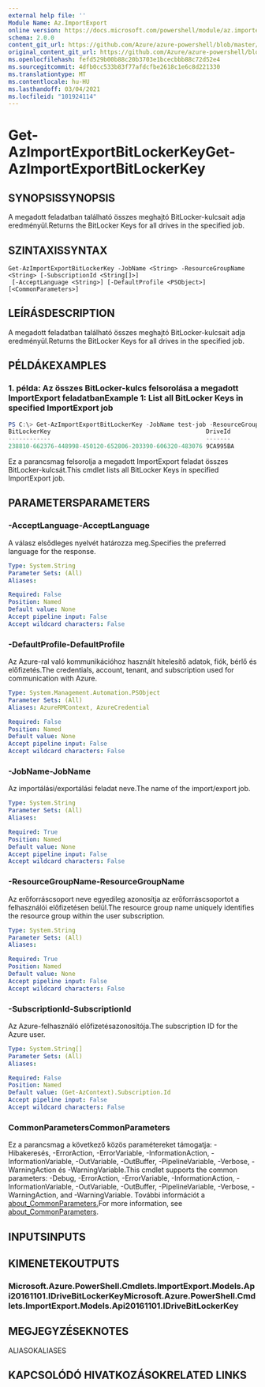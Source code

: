 ```yaml
---
external help file: ''
Module Name: Az.ImportExport
online version: https://docs.microsoft.com/powershell/module/az.importexport/get-azimportexportbitlockerkey
schema: 2.0.0
content_git_url: https://github.com/Azure/azure-powershell/blob/master/src/ImportExport/help/Get-AzImportExportBitLockerKey.md
original_content_git_url: https://github.com/Azure/azure-powershell/blob/master/src/ImportExport/help/Get-AzImportExportBitLockerKey.md
ms.openlocfilehash: fefd529b00b88c20b3703e1bcecbbb88c72d52e4
ms.sourcegitcommit: 4dfb0cc533b83f77afdcfbe2618c1e6c8d221330
ms.translationtype: MT
ms.contentlocale: hu-HU
ms.lasthandoff: 03/04/2021
ms.locfileid: "101924114"
---
```

# <span data-ttu-id="88f88-101">Get-AzImportExportBitLockerKey</span><span class="sxs-lookup"><span data-stu-id="88f88-101">Get-AzImportExportBitLockerKey</span></span>

## <span data-ttu-id="88f88-102">SYNOPSIS</span><span class="sxs-lookup"><span data-stu-id="88f88-102">SYNOPSIS</span></span>
<span data-ttu-id="88f88-103">A megadott feladatban található összes meghajtó BitLocker-kulcsait adja eredményül.</span><span class="sxs-lookup"><span data-stu-id="88f88-103">Returns the BitLocker Keys for all drives in the specified job.</span></span>

## <span data-ttu-id="88f88-104">SZINTAXIS</span><span class="sxs-lookup"><span data-stu-id="88f88-104">SYNTAX</span></span>

```
Get-AzImportExportBitLockerKey -JobName <String> -ResourceGroupName <String> [-SubscriptionId <String[]>]
 [-AcceptLanguage <String>] [-DefaultProfile <PSObject>] [<CommonParameters>]
```

## <span data-ttu-id="88f88-105">LEÍRÁS</span><span class="sxs-lookup"><span data-stu-id="88f88-105">DESCRIPTION</span></span>
<span data-ttu-id="88f88-106">A megadott feladatban található összes meghajtó BitLocker-kulcsait adja eredményül.</span><span class="sxs-lookup"><span data-stu-id="88f88-106">Returns the BitLocker Keys for all drives in the specified job.</span></span>

## <span data-ttu-id="88f88-107">PÉLDÁK</span><span class="sxs-lookup"><span data-stu-id="88f88-107">EXAMPLES</span></span>

### <span data-ttu-id="88f88-108">1. példa: Az összes BitLocker-kulcs felsorolása a megadott ImportExport feladatban</span><span class="sxs-lookup"><span data-stu-id="88f88-108">Example 1: List all BitLocker Keys in specified ImportExport job</span></span>
```powershell
PS C:\> Get-AzImportExportBitLockerKey -JobName test-job -ResourceGroupName ImportTestRG 
BitLockerKey                                            DriveId
------------                                            -------
238810-662376-448998-450120-652806-203390-606320-483076 9CA995BA
```

<span data-ttu-id="88f88-109">Ez a parancsmag felsorolja a megadott ImportExport feladat összes BitLocker-kulcsát.</span><span class="sxs-lookup"><span data-stu-id="88f88-109">This cmdlet lists all BitLocker Keys in specified ImportExport job.</span></span>

## <span data-ttu-id="88f88-110">PARAMETERS</span><span class="sxs-lookup"><span data-stu-id="88f88-110">PARAMETERS</span></span>

### <span data-ttu-id="88f88-111">-AcceptLanguage</span><span class="sxs-lookup"><span data-stu-id="88f88-111">-AcceptLanguage</span></span>
<span data-ttu-id="88f88-112">A válasz elsődleges nyelvét határozza meg.</span><span class="sxs-lookup"><span data-stu-id="88f88-112">Specifies the preferred language for the response.</span></span>

```yaml
Type: System.String
Parameter Sets: (All)
Aliases:

Required: False
Position: Named
Default value: None
Accept pipeline input: False
Accept wildcard characters: False
```

### <span data-ttu-id="88f88-113">-DefaultProfile</span><span class="sxs-lookup"><span data-stu-id="88f88-113">-DefaultProfile</span></span>
<span data-ttu-id="88f88-114">Az Azure-ral való kommunikációhoz használt hitelesítő adatok, fiók, bérlő és előfizetés.</span><span class="sxs-lookup"><span data-stu-id="88f88-114">The credentials, account, tenant, and subscription used for communication with Azure.</span></span>

```yaml
Type: System.Management.Automation.PSObject
Parameter Sets: (All)
Aliases: AzureRMContext, AzureCredential

Required: False
Position: Named
Default value: None
Accept pipeline input: False
Accept wildcard characters: False
```

### <span data-ttu-id="88f88-115">-JobName</span><span class="sxs-lookup"><span data-stu-id="88f88-115">-JobName</span></span>
<span data-ttu-id="88f88-116">Az importálási/exportálási feladat neve.</span><span class="sxs-lookup"><span data-stu-id="88f88-116">The name of the import/export job.</span></span>

```yaml
Type: System.String
Parameter Sets: (All)
Aliases:

Required: True
Position: Named
Default value: None
Accept pipeline input: False
Accept wildcard characters: False
```

### <span data-ttu-id="88f88-117">-ResourceGroupName</span><span class="sxs-lookup"><span data-stu-id="88f88-117">-ResourceGroupName</span></span>
<span data-ttu-id="88f88-118">Az erőforráscsoport neve egyedileg azonosítja az erőforráscsoportot a felhasználói előfizetésen belül.</span><span class="sxs-lookup"><span data-stu-id="88f88-118">The resource group name uniquely identifies the resource group within the user subscription.</span></span>

```yaml
Type: System.String
Parameter Sets: (All)
Aliases:

Required: True
Position: Named
Default value: None
Accept pipeline input: False
Accept wildcard characters: False
```

### <span data-ttu-id="88f88-119">-SubscriptionId</span><span class="sxs-lookup"><span data-stu-id="88f88-119">-SubscriptionId</span></span>
<span data-ttu-id="88f88-120">Az Azure-felhasználó előfizetésazonosítója.</span><span class="sxs-lookup"><span data-stu-id="88f88-120">The subscription ID for the Azure user.</span></span>

```yaml
Type: System.String[]
Parameter Sets: (All)
Aliases:

Required: False
Position: Named
Default value: (Get-AzContext).Subscription.Id
Accept pipeline input: False
Accept wildcard characters: False
```

### <span data-ttu-id="88f88-121">CommonParameters</span><span class="sxs-lookup"><span data-stu-id="88f88-121">CommonParameters</span></span>
<span data-ttu-id="88f88-122">Ez a parancsmag a következő közös paramétereket támogatja: -Hibakeresés, -ErrorAction, -ErrorVariable, -InformationAction, -InformationVariable, -OutVariable, -OutBuffer, -PipelineVariable, -Verbose, -WarningAction és -WarningVariable.</span><span class="sxs-lookup"><span data-stu-id="88f88-122">This cmdlet supports the common parameters: -Debug, -ErrorAction, -ErrorVariable, -InformationAction, -InformationVariable, -OutVariable, -OutBuffer, -PipelineVariable, -Verbose, -WarningAction, and -WarningVariable.</span></span> <span data-ttu-id="88f88-123">További információt a [about_CommonParameters.](http://go.microsoft.com/fwlink/?LinkID=113216)</span><span class="sxs-lookup"><span data-stu-id="88f88-123">For more information, see [about_CommonParameters](http://go.microsoft.com/fwlink/?LinkID=113216).</span></span>

## <span data-ttu-id="88f88-124">INPUTS</span><span class="sxs-lookup"><span data-stu-id="88f88-124">INPUTS</span></span>

## <span data-ttu-id="88f88-125">KIMENETEK</span><span class="sxs-lookup"><span data-stu-id="88f88-125">OUTPUTS</span></span>

### <span data-ttu-id="88f88-126">Microsoft.Azure.PowerShell.Cmdlets.ImportExport.Models.Api20161101.IDriveBitLockerKey</span><span class="sxs-lookup"><span data-stu-id="88f88-126">Microsoft.Azure.PowerShell.Cmdlets.ImportExport.Models.Api20161101.IDriveBitLockerKey</span></span>

## <span data-ttu-id="88f88-127">MEGJEGYZÉSEK</span><span class="sxs-lookup"><span data-stu-id="88f88-127">NOTES</span></span>

<span data-ttu-id="88f88-128">ALIASOK</span><span class="sxs-lookup"><span data-stu-id="88f88-128">ALIASES</span></span>

## <span data-ttu-id="88f88-129">KAPCSOLÓDÓ HIVATKOZÁSOK</span><span class="sxs-lookup"><span data-stu-id="88f88-129">RELATED LINKS</span></span>

